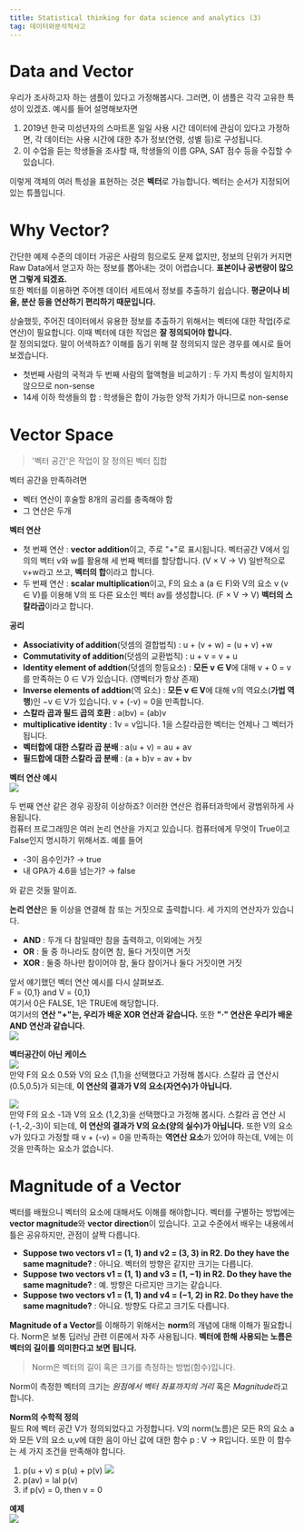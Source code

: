```yaml
---
title: Statistical thinking for data science and analytics (3)
tag: 데이터와분석적사고
---
```


# Data and Vector
우리가 조사하고자 하는 샘플이 있다고 가정해봅시다. 그러면, 이 샘플은 각각 고유한 특성이 있겠죠. 예시를 들어 설명해보자면

1. 2019년 한국 미성년자의 스마트폰 일일 사용 시간 데이터에 관심이 있다고 가정하면, 각 데이터는 사용 시간에 대한 추가 정보(연령, 성별 등)로 구성됩니다.
2. 이 수업을 듣는 학생들을 조사할 때, 학생들의 이름 GPA, SAT 점수 등을 수집할 수 있습니다.

이렇게 객체의 여러 특성을 표현하는 것은 **벡터**로 가능합니다.
벡터는 순서가 지정되어 있는 튜플입니다.

# Why Vector?
간단한 예제 수준의 데이터 가공은 사람의 힘으로도 문제 없지만, 정보의 단위가 커지면 Raw Data에서 얻고자 하는 정보를 뽑아내는 것이 어렵습니다. **표본이나 공변량이 많으면 그렇게 되겠죠.**   
또한 벡터를 이용하면 주어젠 데이터 세트에서 정보를 추출하기 쉽습니다. **평균이나 비율, 분산 등을 연산하기 편리하기 때문입니다.**

상술했듯, 주어진 데이터에서 유용한 정보를 추출하기 위해서는 벡터에 대한 작업(주로 연산)이 필요합니다.
이때 벡터에 대한 작업은 **잘 정의되어야 합니다.**   
잘 정의되었다. 말이 어색하죠? 이해를 돕기 위해 잘 정의되지 않은 경우를 예시로 들어보겠습니다.
* 첫번째 사람의 국적과 두 번째 사람의 혈액형을 비교하기 : 두 가지 특성이 일치하지 않으므로 non-sense
* 14세 이하 학생들의 합 : 학생들은 합이 가능한 양적 가치가 아니므로 non-sense

# Vector Space
> '벡터 공간'은 작업이 잘 정의된 벡터 집합
> 

벡터 공간을 만족하려면
* 벡터 연산이 후술할 8개의 공리를 충족해야 함
* 그 연산은 두개

**벡터 연산**
* 첫 번째 연산 : **vector addition**이고, 주로 "+"로 표시됩니다.  벡터공간 V에서 임의의 벡터 v와 w를 활용해 세 번째 벡터를 할당합니다. (V × V → V) 일반적으로 v+w라고 쓰고, **벡터의 합**이라고 합니다.
* 두 번째 연산 : **scalar multiplication**이고, F의 요소 a (a ∈ F)와 V의 요소 v (v ∈ V)를 이용해 V의 또 다른 요소인 벡터 av를 생성합니다. (F × V → V) **벡터의 스칼라곱**이라고 합니다.

**공리**
* **Associativity of addition**(덧셈의 결합법칙) : u + (v + w) = (u + v) +w
* **Commutativity of addition**(덧셈의 교환법칙) : u + v = v + u
* **Identity element of addtion**(덧셈의 항등요소) : **모든 v ∈ V**에 대해  v + 0 = v를 만족하는 0 ∈ V가 있습니다. (영벡터가 항상 존재)
*  **Inverse elements of addtion**(역 요소) : **모든 v ∈ V**에 대해 v의 역요소(**가법 역행**)인 −v ∈ V가 있습니다. v + (-v) = 0을 만족합니다.
*  **스칼라 곱과 필드 곱의 호환** : a(bv) = (ab)v
* **multiplicative identity** : 1v = v입니다. 1을 스칼라곱한 벡터는 언제나 그 벡터가 됩니다.
*  **벡터합에 대한 스칼라 곱 분배** : a(u + v) = au + av
*  **필드합에 대한 스칼라 곱 분배** : (a + b)v = av + bv

**벡터 연산 예시**       
![](https://i.ibb.co/SdPjXL6/example.jpg)

두 번째 연산 같은 경우 굉장히 이상하죠? 이러한 연산은 컴퓨터과학에서 광범위하게 사용됩니다.      
컴퓨터 프로그래밍은 여러 논리 연산을 가지고 있습니다. 컴퓨터에게 무엇이 True이고 False인지 명시하기 위해서죠. 예를 들어
* -3이 음수인가? → true       
* 내 GPA가 4.6을 넘는가? → false

와 같은 것들 말이죠.

**논리 연산**은 둘 이상을 연결해 참 또는 거짓으로 출력합니다. 세 가지의 연산자가 있습니다.
* **AND** : 두개 다 참일때만 참을 출력하고, 이외에는 거짓
* **OR** : 둘 중 하나라도 참이면 참, 둘다 거짓이면 거짓
* **XOR** : 둘중 하나만 참이어야 참, 둘다 참이거나 둘다 거짓이면 거짓

앞서 얘기했던 벡터 연산 예시를 다시 살펴보죠.     
F = {0,1} and V = {0,1}     
여기서 0은 FALSE, 1은 TRUE에 해당합니다.    
여기서의 **연산 "+"는, 우리가 배운 XOR 연산과 같습니다.** 또한 **"·" 연산은 우리가 배운 AND 연산과 같습니다.**     
![](https://i.ibb.co/ggntbWx/op.jpg)

**벡터공간이 아닌 케이스**  
![](https://i.ibb.co/RD7f4tp/no1.jpg)       
만약 F의 요소 0.5와 V의 요소 (1,1)을 선택했다고 가정해 봅시다. 스칼라 곱 연산시 (0.5,0.5)가 되는데, **이 연산의 결과가 V의 요소(자연수)가 아닙니다.**

![](https://i.ibb.co/txncs0T/no2.jpg)     
만약 F의 요소 -1과 V의 요소 (1,2,3)을 선택했다고 가정해 봅시다. 스칼라 곱 연산 시 (-1,-2,-3)이 되는데, **이 연산의 결과가 V의 요소(양의 실수)가 아닙니다.** 또한 V의 요소 v가 있다고 가정할 때 v + (-v) = 0을 만족하는 **역연산 요소**가 있어야 하는데, V에는 이것을 만족하는 요소가 없습니다.

# Magnitude of a Vector
벡터를 배웠으니 벡터의 요소에 대해서도 이해를 해야합니다. 벡터를 구별하는 방법에는 **vector magnitude**와 **vector direction**이 있습니다. 고교 수준에서 배우는 내용에서 틀은 공유하지만, 관점이 살짝 다릅니다.

* **Suppose two vectors v1 = (1, 1) and v2 = (3, 3) in R2. Do they have the same magnitude?** : 아니요. 벡터의 방향은 같지만 크기는 다릅니다.
* **Suppose two vectors v1 = (1, 1) and v3 = (1, −1) in R2. Do they have the same magnitude?** : 예. 방향은 다르지만 크기는 같습니다.
* **Suppose two vectors v1 = (1, 1) and v4 = (−1, 2) in R2. Do they have the same magnitude?** : 아니요. 방향도 다르고 크기도 다릅니다.

**Magnitude of a Vector**를 이해하기 위해서는 **norm**의 개념에 대해 이해가 필요합니다. Norm은 보통 딥러닝 관련 이론에서 자주 사용됩니다. **벡터에 한해 사용되는 노름은 벡터의 길이를 의미한다고 보면 됩니다.**
> Norm은 벡터의 길이 혹은 크기를 측정하는 방법(함수)입니다. 
>     

Norm이 측정한 벡터의 크기는 *원점에서 벡터 좌표까지의 거리* 혹은 *Magnitude*라고 합니다.

**Norm의 수학적 정의**     
필드 R에 벡터 공간 V가 정의되었다고 가정합니다. V의 norm(노름)은 모든 R의 요소 a와 모든 V의 요소 u,v에 대한 음이 아닌 값에 대한 함수 p : V → R입니다. 또한 이 함수는 세 가지 조건을 만족해야 합니다.
1. p(u + v) ≤ p(u) + p(v)
![](https://i.ibb.co/3dTHz3m/tri.jpg)
2. p(av) = lal p(v)
3. if p(v) = 0, then v = 0

**예제**     
![](https://i.ibb.co/DV1Ydnt/norm.jpg)
